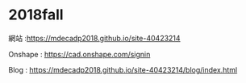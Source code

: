 # 2018fall

網站 :https://mdecadp2018.github.io/site-40423214

Onshape : https://cad.onshape.com/signin

Blog : https://mdecadp2018.github.io/site-40423214/blog/index.html
